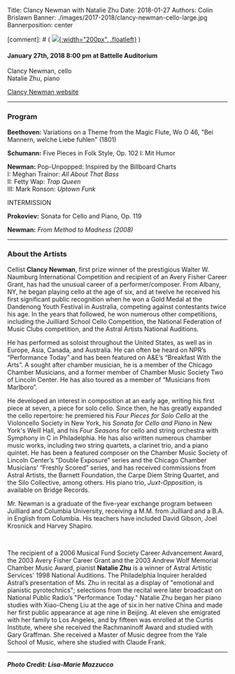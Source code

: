 Title: Clancy Newman with Natalie Zhu
Date: 2018-01-27
Authors: Colin Brislawn
Banner: ./images/2017-2018/clancy-newman-cello-large.jpg
Bannerposition: center

[comment]: # ( [![ ]({filename}/images/2017-2018/YoungArtists400.jpg){:width="200px", .floatleft}]({filename}./ClancyNewman.md) )


#### January 27th, 2018 8:00 pm at Battelle Auditorium

Clancy Newman, cello <br>
Natalie Zhu, piano

[Clancy Newman website](http://www.clancynewman.com/)


---

### Program

**Beethoven:** Variations on a Theme from the Magic Flute, Wo O 46, "Bei Mannern,
welche Liebe fuhlen" (1801)

**Schumann:** Five Pieces in Folk Style, Op. 102 I: Mit Humor

**Newman:** Pop-Unpopped: Inspired by the Billboard Charts <br>
I: Meghan Trainor: *All About That Bass* <br>
II: Fetty Wap: *Trap Queen* <br>
III: Mark Ronson: *Uptown Funk*

INTERMISSION

**Prokoviev:** Sonata for Cello and Piano, Op. 119

**Newman:** *From Method to Madness (2008)*

---

### About the Artists

Cellist **Clancy Newman**, first prize winner of the prestigious Walter W. Naumburg
International Competition and recipient of an Avery Fisher Career Grant, has had the
unusual career of a performer/composer. From Albany, NY, he began playing cello at
the age of six, and at twelve he received his first significant public recognition when he
won a Gold Medal at the Dandenong Youth Festival in Australia, competing against
contestants twice his age. In the years that followed, he won numerous other
competitions, including the Juilliard School Cello Competition, the National Federation
of Music Clubs competition, and the Astral Artists National Auditions.

He has performed as soloist throughout the United States, as well as in Europe, Asia,
Canada, and Australia. He can often be heard on NPR’s “Performance Today” and has
been featured on A&E’s “Breakfast With the Arts”. A sought after chamber musician, he
is a member of the Chicago Chamber Musicians, and a former member of Chamber
Music Society Two of Lincoln Center. He has also toured as a member of “Musicians
from Marlboro”.

He developed an interest in composition at an early age, writing his first piece at seven, a
piece for solo cello. Since then, he has greatly expanded the cello repertoire: he
premiered his _Four Pieces for Solo Cello_ at the Violoncello Society in New York, his
_Sonata for Cello and Piano_ in New York's Weill Hall, and his _Four Seasons_ for cello and
string orchestra with Symphony in C in Philadelphia. He has also written numerous
chamber music works, including two string quartets, a clarinet trio, and a piano quintet.
He has been a featured composer on the Chamber Music Society of Lincoln Center’s
“Double Exposure” series and the Chicago Chamber Musicians’ “Freshly Scored” series,
and has received commissions from Astral Artists, the Barnett Foundation, the Carpe
Diem String Quartet, and the Silo Collective, among others. His piano trio, _Juxt-Opposition_,
is available on Bridge Records.

Mr. Newman is a graduate of the five-year exchange program between Juilliard and
Columbia University, receiving a M.M. from Juilliard and a B.A. in English from
Columbia. His teachers have included David Gibson, Joel Krosnick and Harvey Shapiro.

&nbsp; <br>

The recipient of a 2006 Musical Fund Society Career Advancement Award, the 2003 Avery Fisher Career Grant and the 2003 Andrew Wolf Memorial Chamber Music Award, pianist **Natalie Zhu** is a winner of Astral Artistic Services' 1998 National Auditions. The Philadelphia Inquirer heralded Astral’s presentation of Ms. Zhu in recital as a display of "emotional and pianistic pyrotechnics"; selections from the recital were later broadcast on National Public Radio’s "Performance Today."  Natalie Zhu began her piano studies with Xiao-Cheng Liu at the age of six in her native China and made her first public appearance at age nine in Beijing. At eleven she emigrated with her family to Los Angeles, and by fifteen was enrolled at the Curtis Institute, where she received the Rachmaninoff Award and studied with Gary Graffman. She received a Master of Music degree from the Yale School of Music, where she studied with Claude Frank.

---

##### Photo Credit: Lisa-Marie Mazzucco
